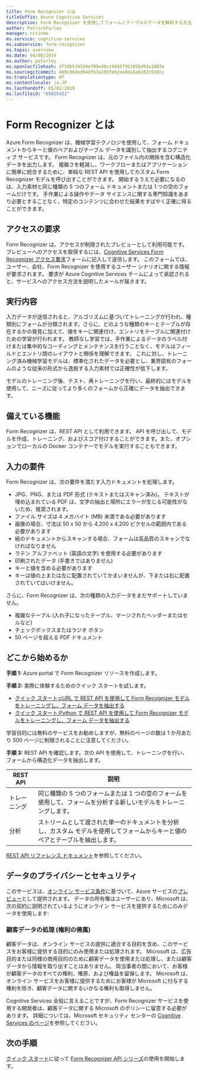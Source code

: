 ```yaml
---
title: Form Recognizer とは
titleSuffix: Azure Cognitive Services
description: Form Recognizer を使用してフォームとテーブルのデータを解析する方法を学習します。
author: PatrickFarley
manager: nitinme
ms.service: cognitive-services
ms.subservice: form-recognizer
ms.topic: overview
ms.date: 04/08/2019
ms.author: pafarley
ms.openlocfilehash: df3db534550e709e40cc94d5f951056d93a1003e
ms.sourcegitcommit: 4b9c06dad94dfb3a103feb2ee0da5a6202c910cc
ms.translationtype: HT
ms.contentlocale: ja-JP
ms.lasthandoff: 05/02/2019
ms.locfileid: "65025431"
---
```

# <a name="what-is-form-recognizer"></a>Form Recognizer とは

Azure Form Recognizer は、機械学習テクノロジを使用して、フォーム ドキュメントからキーと値のペアおよびテーブル データを識別して抽出するコグニティブ サービスです。 Form Recognizer は、元のファイル内の関係を含む構造化データを出力します。 複雑さを軽減し、ワークフローまたはアプリケーションに簡単に統合するために、単純な REST API を使用してカスタム Form Recognizer モデルを呼び出すことができます。 開始するうえで必要になるのは、入力素材と同じ種類の 5 つのフォーム ドキュメントまたは 1 つの空のフォームだけです。 手作業による操作やデータ サイエンスに関する専門知識をあまり必要とすることなく、特定のコンテンツに合わせた結果をすばやく正確に得ることができます。

## <a name="request-access"></a>アクセスの要求
Form Recognizer は、アクセスが制限されたプレビューとして利用可能です。 プレビューへのアクセスを取得するには、[Cognitive Services Form Recognizer アクセス要求](https://aka.ms/FormRecognizerRequestAccess)フォームに記入して送信します。 このフォームでは、ユーザー、会社、Form Recognizer を使用するユーザー シナリオに関する情報が要求されます。 要求が Azure Cognitive Services チームによって承認されると、サービスへのアクセス方法を説明したメールが届きます。

## <a name="what-it-does"></a>実行内容

入力データが送信されると、アルゴリズムに基づいてトレーニングが行われ、種類別にフォームが分類されます。さらに、どのような種類のキーとテーブルが存在するかの発見に加えて、値をキーに関連付け、エントリをテーブルに関連付けための学習が行われます。 教師なし学習では、手作業によるデータのラベル付けまたは集中的なコーディングとメンテナンスを行うことなく、モデルはフィールドとエントリ間のレイアウトと関係を理解できます。 これに対し、トレーニング済み機械学習モデルは、標準化されたデータを必要とし、業界固有のフォームのような従来の形式から逸脱する入力素材では正確性が低下します。

モデルのトレーニング後、テスト、再トレーニングを行い、最終的にはモデルを使用して、ニーズに従ってより多くのフォームから正確にデータを抽出できます。

## <a name="what-it-includes"></a>備えている機能

Form Recognizer は、REST API として利用できます。 API を呼び出して、モデルを作成、トレーニング、およびスコア付けすることができます。また、オプションでローカルの Docker コンテナーでモデルを実行することもできます。

## <a name="input-requirements"></a>入力の要件

Form Recognizer は、次の要件を満たす入力ドキュメントを処理します。

* JPG、PNG、または PDF 形式 (テキストまたはスキャン済み)。 テキストが埋め込まれている PDF は、文字の抽出と場所にエラーが生じる可能性がないため、推奨されます。
* ファイル サイズは 4 メガバイト (MB) 未満である必要があります
* 画像の場合、寸法は 50 x 50 から 4,200 x 4,200 ピクセルの範囲内である必要があります
* 紙のドキュメントからスキャンする場合、フォームは高品質のスキャンでなければなりません
* ラテン アルファベット (英語の文字) を使用する必要があります
* 印刷されたデータ (手書きではありません)
* キーと値を含める必要があります
* キーは値の上または左に配置されていてかまいませんが、下または右に配置されていてはいけません。

さらに、Form Recognizer は、次の種類の入力データをまだサポートしていません。

* 複雑なテーブル (入れ子になったテーブル、マージされたヘッダーまたはセルなど) 
* チェックボックスまたはラジオ ボタン
* 50 ページを超える PDF ドキュメント

## <a name="where-do-i-start"></a>どこから始めるか

**手順 1:** Azure portal で Form Recognizer リソースを作成します。

**手順 2:** 実際に体験するためのクイック スタートを試します。
* [クイック スタート:cURL で REST API を使用して Form Recognizer モデルをトレーニングし、フォーム データを抽出する](quickstarts/curl-train-extract.md)
* [クイック スタート:Python で REST API を使用して Form Recognizer モデルをトレーニングし、フォーム データを抽出する](quickstarts/python-train-extract.md)

学習目的には無料のサービスをお勧めしますが、無料のページの数は 1 か月あたり 500 ページに制限されることに注意してください。

**手順 3:** REST API を確認します。次の API を使用して、トレーニングを行い、フォームから構造化データを抽出します。

| REST API | 説明 |
|-----|-------------|
| トレーニング | 同じ種類の 5 つのフォームまたは 1 つの空のフォームを使用して、フォームを分析する新しいモデルをトレーニングします。  |
| 分析  |ストリームとして渡された単一のドキュメントを分析し、カスタム モデルを使用してフォームからキーと値のペアとテーブルを抽出します。  |

[REST API リファレンス ドキュメント](https://aka.ms/form-recognizer/api)を参照してください。 

## <a name="data-privacy-and-security"></a>データのプライバシーとセキュリティ

このサービスは、[オンライン サービス条件](https://www.microsoftvolumelicensing.com/DocumentSearch.aspx?Mode=3&DocumentTypeId=31)に基づいて、Azure サービスの[プレビュー](https://azure.microsoft.com/support/legal/preview-supplemental-terms/)として提供されます。 データの所有権はユーザーにあり、Microsoft は、次の契約に説明されているようにオンライン サービスを提供するためにのみデータを使用します: 

### <a name="processing-of-customer-data-ownership"></a>顧客データの処理 (権利の帰属)

顧客データは、オンライン サービスの提供に適合する目的を含め、このサービスをお客様に提供する目的にのみ使用または処理されます。 Microsoft は、広告目的または同様の商用目的のために顧客データを使用または処理し、または顧客データから情報を取り出すことはありません。 両当事者の間において、お客様が顧客データのすべての権利、権原、および権益を留保します。 Microsoft は、オンライン サービスをお客様に提供するためにお客様が Microsoft に付与する権利を除き、顧客データに関するいかなる権利も取得しません。

Cognitive Services 全般に言えることですが、Form Recognizer サービスを使用する開発者は、顧客データに関する Microsoft のポリシーに留意する必要があります。 詳細については、Microsoft セキュリティ センターの [Cognitive Services のページ](https://www.microsoft.com/trustcenter/cloudservices/cognitiveservices)を参照してください。

## <a name="next-steps"></a>次の手順

[クイック スタート](quickstarts/curl-train-extract.md)に従って [Form Recognizer API シリーズ](https://aka.ms/form-recognizer/api)の使用を開始します。
